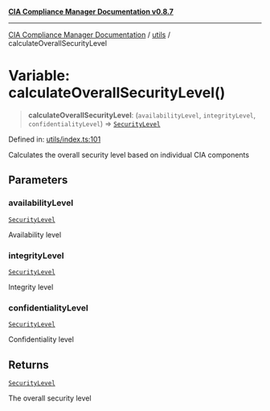[**CIA Compliance Manager Documentation v0.8.7**](../../README.md)

***

[CIA Compliance Manager Documentation](../../modules.md) / [utils](../README.md) / calculateOverallSecurityLevel

# Variable: calculateOverallSecurityLevel()

> **calculateOverallSecurityLevel**: (`availabilityLevel`, `integrityLevel`, `confidentialityLevel`) => [`SecurityLevel`](../../index/type-aliases/SecurityLevel.md)

Defined in: [utils/index.ts:101](https://github.com/Hack23/cia-compliance-manager/blob/c1b03266cad85c2f58531e3fd0aea147fa649ae0/src/utils/index.ts#L101)

Calculates the overall security level based on individual CIA components

## Parameters

### availabilityLevel

[`SecurityLevel`](../../index/type-aliases/SecurityLevel.md)

Availability level

### integrityLevel

[`SecurityLevel`](../../index/type-aliases/SecurityLevel.md)

Integrity level

### confidentialityLevel

[`SecurityLevel`](../../index/type-aliases/SecurityLevel.md)

Confidentiality level

## Returns

[`SecurityLevel`](../../index/type-aliases/SecurityLevel.md)

The overall security level
